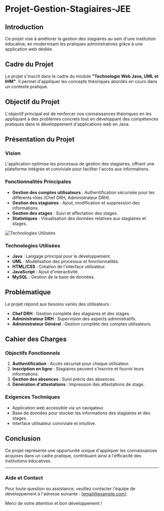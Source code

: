 # Projet-Gestion-Stagiaires-JEE


## Introduction

Ce projet vise à améliorer la gestion des stagiaires au sein d'une institution éducative, en modernisant les pratiques administratives grâce à une application web dédiée.

## Cadre du Projet

Le projet s'inscrit dans le cadre du module **"Technologie Web Java, UML et IHM"**. Il permet d'appliquer les concepts théoriques abordés en cours dans un contexte pratique.

## Objectif du Projet

L'objectif principal est de renforcer nos connaissances théoriques en les appliquant à des problèmes concrets tout en développant des compétences pratiques dans le développement d'applications web en Java. 

## Présentation du Projet

### Vision

L'application optimise les processus de gestion des stagiaires, offrant une plateforme intégrée et conviviale pour faciliter l'accès aux informations.

### Fonctionnalités Principales

- **Gestion des comptes utilisateurs** : Authentification sécurisée pour les différents rôles (Chef DRH, Administrateur DRH).
- **Gestion des stagiaires** : Ajout, modification et suppression des informations.
- **Gestion des stages** : Suivi et affectation des stages.
- **Statistiques** : Visualisation des données relatives aux stagiaires et stages.

![Technologies Utilisées](https://via.placeholder.com/800x400?text=Technologies+Utilisées)

### Technologies Utilisées

- **Java** : Langage principal pour le développement.
- **UML** : Modélisation des processus et fonctionnalités.
- **HTML/CSS** : Création de l'interface utilisateur.
- **JavaScript** : Ajout d'interactivité.
- **MySQL** : Gestion de la base de données.

## Problématique

Le projet répond aux besoins variés des utilisateurs :

- **Chef DRH** : Gestion complète des stagiaires et des stages.
- **Administrateur DRH** : Supervision des aspects administratifs.
- **Administrateur Général** : Gestion complète des comptes utilisateurs.

## Cahier des Charges

### Objectifs Fonctionnels

1. **Authentification** : Accès sécurisé pour chaque utilisateur.
2. **Inscription en ligne** : Stagiaires peuvent s'inscrire et fournir leurs informations.
3. **Gestion des absences** : Suivi précis des absences.
4. **Génération d'attestations** : Impression des attestations de stage.

### Exigences Techniques

- Application web accessible via un navigateur.
- Base de données pour stocker les informations des stagiaires et des stages.
- Interface utilisateur conviviale et intuitive.

## Conclusion

Ce projet représente une opportunité unique d'appliquer les connaissances acquises dans un cadre pratique, contribuant ainsi à l'efficacité des institutions éducatives.

---

### Aide et Contact

Pour toute question ou assistance, veuillez contacter l'équipe de développement à l'adresse suivante : [email@example.com].

Merci de votre attention et bon développement !
